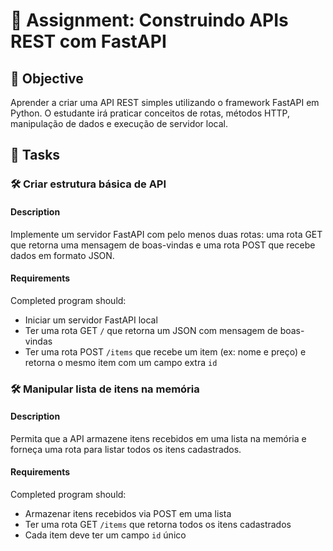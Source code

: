 # 📘 Assignment: Construindo APIs REST com FastAPI

## 🎯 Objective

Aprender a criar uma API REST simples utilizando o framework FastAPI em Python. O estudante irá praticar conceitos de rotas, métodos HTTP, manipulação de dados e execução de servidor local.

## 📝 Tasks

### 🛠️ Criar estrutura básica de API

#### Description
Implemente um servidor FastAPI com pelo menos duas rotas: uma rota GET que retorna uma mensagem de boas-vindas e uma rota POST que recebe dados em formato JSON.

#### Requirements
Completed program should:

- Iniciar um servidor FastAPI local
- Ter uma rota GET `/` que retorna um JSON com mensagem de boas-vindas
- Ter uma rota POST `/items` que recebe um item (ex: nome e preço) e retorna o mesmo item com um campo extra `id`

### 🛠️ Manipular lista de itens na memória

#### Description
Permita que a API armazene itens recebidos em uma lista na memória e forneça uma rota para listar todos os itens cadastrados.

#### Requirements
Completed program should:

- Armazenar itens recebidos via POST em uma lista
- Ter uma rota GET `/items` que retorna todos os itens cadastrados
- Cada item deve ter um campo `id` único

